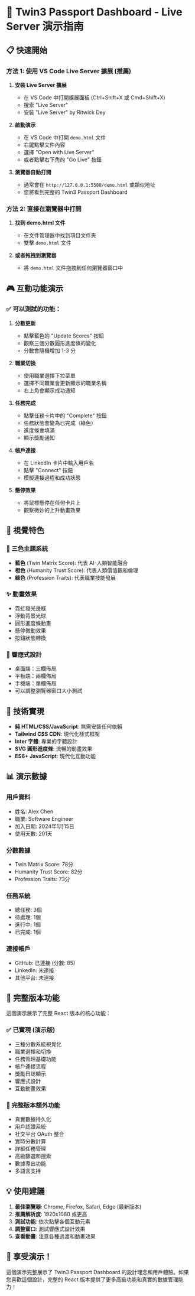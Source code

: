 # 🚀 Twin3 Passport Dashboard - Live Server 演示指南

## 📋 快速開始

### 方法 1: 使用 VS Code Live Server 擴展 (推薦)

1. **安裝 Live Server 擴展**
   - 在 VS Code 中打開擴展面板 (Ctrl+Shift+X 或 Cmd+Shift+X)
   - 搜索 "Live Server"
   - 安裝 "Live Server" by Ritwick Dey

2. **啟動演示**
   - 在 VS Code 中打開 `demo.html` 文件
   - 右鍵點擊文件內容
   - 選擇 "Open with Live Server"
   - 或者點擊右下角的 "Go Live" 按鈕

3. **瀏覽器自動打開**
   - 通常會在 `http://127.0.0.1:5500/demo.html` 或類似地址
   - 您將看到完整的 Twin3 Passport Dashboard

### 方法 2: 直接在瀏覽器中打開

1. **找到 demo.html 文件**
   - 在文件管理器中找到項目文件夾
   - 雙擊 `demo.html` 文件

2. **或者拖拽到瀏覽器**
   - 將 `demo.html` 文件拖拽到任何瀏覽器窗口中

## 🎮 互動功能演示

### ✅ 可以測試的功能：

1. **分數更新**
   - 點擊藍色的 "Update Scores" 按鈕
   - 觀察三個分數圓形進度條的變化
   - 分數會隨機增加 1-3 分

2. **職業切換**
   - 使用職業選擇下拉菜單
   - 選擇不同職業會更新顯示的職業名稱
   - 右上角會顯示成功通知

3. **任務完成**
   - 點擊任務卡片中的 "Complete" 按鈕
   - 任務狀態會變為已完成（綠色）
   - 進度條會填滿
   - 顯示獎勵通知

4. **帳戶連接**
   - 在 LinkedIn 卡片中輸入用戶名
   - 點擊 "Connect" 按鈕
   - 模擬連接過程和成功狀態

5. **懸停效果**
   - 將鼠標懸停在任何卡片上
   - 觀察微妙的上升動畫效果

## 🎨 視覺特色

### 🌈 三色主題系統
- **藍色** (Twin Matrix Score): 代表 AI-人類智能融合
- **橙色** (Humanity Trust Score): 代表人類價值觀和倫理  
- **綠色** (Profession Traits): 代表職業技能發展

### ✨ 動畫效果
- 霓虹發光邊框
- 浮動背景光球
- 圓形進度條動畫
- 懸停微動效果
- 按鈕狀態轉換

### 📱 響應式設計
- 桌面端：三欄佈局
- 平板端：兩欄佈局  
- 手機端：單欄佈局
- 可以調整瀏覽器窗口大小測試

## 🔧 技術實現

- **純 HTML/CSS/JavaScript**: 無需安裝任何依賴
- **Tailwind CSS CDN**: 現代化樣式框架
- **Inter 字體**: 專業的字體設計
- **SVG 圓形進度條**: 流暢的動畫效果
- **ES6+ JavaScript**: 現代化互動功能

## 📊 演示數據

### 用戶資料
- 姓名: Alex Chen
- 職業: Software Engineer  
- 加入日期: 2024年1月15日
- 使用天數: 201天

### 分數數據
- Twin Matrix Score: 78分
- Humanity Trust Score: 82分
- Profession Traits: 73分

### 任務系統
- 總任務: 3個
- 待處理: 1個
- 進行中: 1個
- 已完成: 1個

### 連接帳戶
- GitHub: 已連接 (分數: 85)
- LinkedIn: 未連接
- 其他平台: 未連接

## 🎯 完整版本功能

這個演示展示了完整 React 版本的核心功能：

### ✅ 已實現 (演示版)
- 三種分數系統視覺化
- 職業選擇和切換
- 任務管理基礎功能
- 帳戶連接流程
- 獎勵日誌顯示
- 響應式設計
- 互動動畫效果

### 🚀 完整版本額外功能
- 真實數據持久化
- 用戶認證系統
- 社交平台 OAuth 整合
- 實時分數計算
- 詳細任務管理
- 高級篩選和搜索
- 數據導出功能
- 多語言支持

## 💡 使用建議

1. **最佳瀏覽器**: Chrome, Firefox, Safari, Edge (最新版本)
2. **推薦解析度**: 1920x1080 或更高
3. **測試功能**: 依次點擊各個互動元素
4. **調整窗口**: 測試響應式設計效果
5. **查看動畫**: 注意各種過渡和動畫效果

## 🎉 享受演示！

這個演示完整展示了 Twin3 Passport Dashboard 的設計理念和用戶體驗。如果您喜歡這個設計，完整的 React 版本提供了更多高級功能和真實的數據管理能力！
